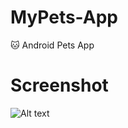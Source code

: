 # MyPets-App
:cat: Android Pets App

# Screenshot
![Alt text](https://raw.githubusercontent.com/haerulmuttaqin/MyPets-App/master/screenshot-app.png "App Screenshot")
